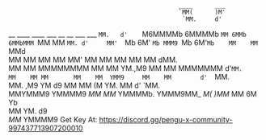                                                    ____      ___ 
                                                   `MM(      )M' 
                                                    `MM.     d'  
__ ____     ____  ___  __     __     ___   ___       `MM.   d'   
`M6MMMMb   6MMMMb `MM 6MMb   6MMbMMM `MM    MM        `MM. d'    
 MM'  `Mb 6M'  `Mb MMM9 `Mb 6M'`Mb    MM    MM         `MMd      
 MM    MM MM    MM MM'   MM MM  MM    MM    MM          dMM.     
 MM    MM MMMMMMMM MM    MM YM.,M9    MM    MM MMMMMMM d'`MM.    
 MM    MM MM       MM    MM  YMM9     MM    MM        d'  `MM.   
 MM.  ,M9 YM    d9 MM    MM (M        YM.   MM       d'    `MM.  
 MMYMMM9   YMMMM9 _MM_  _MM_ YMMMMb.   YMMM9MM_    _M(_    _)MM_ 
 MM                         6M    Yb                             
 MM                         YM.   d9                             
_MM_                         YMMMM9   Get Key At: https://discord.gg/pengu-x-community-997437713907200010
